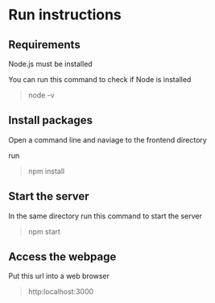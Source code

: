 # Run instructions

## Requirements
Node.js must be installed

You can run this command to check if Node is installed
> node -v

## Install packages
Open a command line and naviage to the frontend directory

run 
> npm install 

## Start the server
In the same directory run this command to start the server

> npm start

## Access the webpage
Put this url into a web browser

> http:localhost:3000